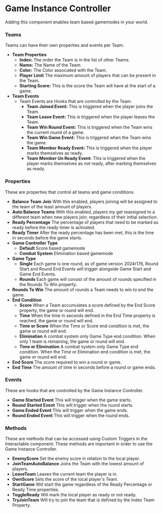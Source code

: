 # Game Instance Controller <div class="whitelisted" data-list="W"></div>
Adding this component enables team based gamemodes in your world.

### Teams
Teams can have their own properties and events per Team. 

+ **Team Properties**
    - **Index:** The order the Team is in the list of other Teams.
    - **Name:** The Name of the Team.
    - **Color:** The Color associated with the Team.
    - **Player Limit** The maximum amount of players that can be present in the Team.
    - **Starting Score:** This is the score the Team will have at the start of a game.
+ **Team Events**
    - Team Events are Hooks that are controlled by the Team.
        * **Team Joined Event:** This is triggered when the player joins the Team.
        * **Team Leave Event:** This is triggered when the player leaves the Team.
        * **Team Win Round Event:** This is triggered when the Team wins the current round of a game.
        * **Team Win Game Event:** This is triggered when the Team wins the game.
        * **Team Member Ready Event:** This is triggered when the player marks themselves as ready.
        * **Team Member Un Ready Event:** This is triggered when the player marks themselves as not ready, after marking themselves as ready.
   
### Properties
These are properties that control all teams and game conditions.

+ **Balance Team Join** With this enabled, players joining will be assigned to the team of the least amount of players.
+ **Auto Balance Teams** With this enabled, players my get reassigned to a different team when new players join; regardless of their initial selection.
+ **Ready Percentage** The percentage of players that need to be marked as ready before the ready timer is activated.
+ **Ready Timer** After the ready percentage has been met, this is the time in seconds before the game starts.
+ **Game Controller Type**
    - **Default** Score based gamemode
    - **Combat System** Elimination based gamemode
+ **Game Type**
    - **Single** Each game is one round, as of game version 2024r176, Round Start and Round End Events will trigger alongside Game Start and Game End Events.
    - **Rounds** Each game will consist of the amount of rounds specified in the Rounds To Win property.
+ **Rounds To Win** The amount of rounds a Team needs to win to end the game.
+ **End Condition**
    - **Score** When a Team accumulates a score defined by the End Score property, the game or round will end.
    - **Time** When the time in seconds defined in the End Time property is reached, the game or round will end.
    - **Time or Score** When the Time or Score end condition is met, the game or round will end.
    - **Elimination** A combat system only Game Type end condition. When only 1 team is remaining, the game or round will end.
    - **Time or Elimination** A combat system only Game Type end condition. When the Time or Elimination end condition is met, the game or round will end.
+ **End Score** The score required to win a round or game.
+ **End Time** The amount of time in seconds before a round or game ends.

### Events
These are hooks that are controlled by the Game Instance Controller.

+ **Game Started Event** This will trigger when the game starts.
+ **Round Started Event** This will trigger when the round starts.
+ **Game Ended Event** This will trigger when the game ends.
+ **Round Ended Event** This will trigger when the round ends.

### Methods
These are methods that can be accessed using Custom Triggers in the Interactable component. These methods are important in order to use the Game Instance Controller.

+ **EnemyScore** Set the enemy score in relation to the local player.
+ **JoinTeamAutoBalance** Joins the Team with the lowest amount of players.
+ **LeaveTeam** Leaves the current team the player is in.
+ **OwnScore** Sets the score of the local player's Team.
+ **StartGame** Will start the game regardless of the Ready Percentage or Ready Time properties.
+ **ToggleReady** Will mark the local player as ready or not ready.
+ **TryJoinTeam** Will try to join the team that is defined by the Index Team Property.